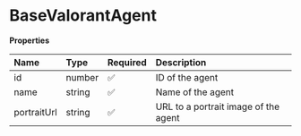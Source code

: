 # BaseValorantAgent

**Properties**

| Name        | Type   | Required | Description                          |
| :---------- | :----- | :------- | :----------------------------------- |
| id          | number | ✅       | ID of the agent                      |
| name        | string | ✅       | Name of the agent                    |
| portraitUrl | string | ✅       | URL to a portrait image of the agent |
